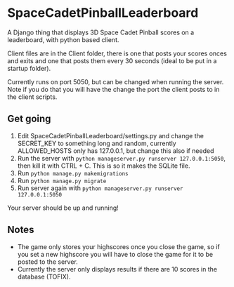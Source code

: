 # SpaceCadetPinballLeaderboard
A Django thing that displays 3D Space Cadet Pinball scores on a leaderboard, with python based client.

Client files are in the Client folder, there is one that posts your scores onces and exits and one that posts them every 30 seconds (ideal to be put in a startup folder).

Currently runs on port 5050, but can be changed when running the server. Note if you do that you will have the change the port the client posts to in the client scripts.


## Get going

1. Edit SpaceCadetPinballLeaderboard/settings.py and change the SECRET_KEY to something long and random, currently ALLOWED_HOSTS only has 127.0.0.1, but change this also if needed
2. Run the server with `python manageserver.py runserver 127.0.0.1:5050`, then kill it with CTRL + C. This is so it makes the SQLite file.
3. Run `python manage.py makemigrations`
4. Run `python manage.py migrate`
5. Run server again with `python manageserver.py runserver 127.0.0.1:5050`

Your server should be up and running!

## Notes

- The game only stores your highscores once you close the game, so if you set a new highscore you will have to close the game for it to be posted to the server.
- Currently the server only displays results if there are 10 scores in the database (TOFIX).
